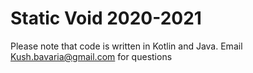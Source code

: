 # Static Void 2020-2021


Please note that code is written in Kotlin and Java.
Email Kush.bavaria@gmail.com for questions
